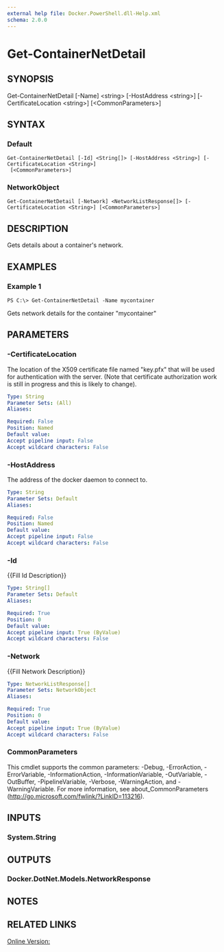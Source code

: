 ```yaml
---
external help file: Docker.PowerShell.dll-Help.xml
schema: 2.0.0
---
```


# Get-ContainerNetDetail
## SYNOPSIS
Get-ContainerNetDetail \[-Name\] \<string\> \[-HostAddress \<string\>\] \[-CertificateLocation \<string\>\] \[\<CommonParameters\>\]
## SYNTAX

### Default
```
Get-ContainerNetDetail [-Id] <String[]> [-HostAddress <String>] [-CertificateLocation <String>]
 [<CommonParameters>]
```

### NetworkObject
```
Get-ContainerNetDetail [-Network] <NetworkListResponse[]> [-CertificateLocation <String>] [<CommonParameters>]
```

## DESCRIPTION
Gets details about a container's network.
## EXAMPLES

### Example 1
```
PS C:\> Get-ContainerNetDetail -Name mycontainer
```

Gets network details for the container "mycontainer"
## PARAMETERS

### -CertificateLocation
The location of the X509 certificate file named "key.pfx" that will be used for authentication with the server.  (Note that certificate authorization work is still in progress and this is likely to change).





```yaml
Type: String
Parameter Sets: (All)
Aliases: 

Required: False
Position: Named
Default value: 
Accept pipeline input: False
Accept wildcard characters: False
```

### -HostAddress
The address of the docker daemon to connect to.





```yaml
Type: String
Parameter Sets: Default
Aliases: 

Required: False
Position: Named
Default value: 
Accept pipeline input: False
Accept wildcard characters: False
```

### -Id
{{Fill Id Description}}

```yaml
Type: String[]
Parameter Sets: Default
Aliases: 

Required: True
Position: 0
Default value: 
Accept pipeline input: True (ByValue)
Accept wildcard characters: False
```

### -Network
{{Fill Network Description}}

```yaml
Type: NetworkListResponse[]
Parameter Sets: NetworkObject
Aliases: 

Required: True
Position: 0
Default value: 
Accept pipeline input: True (ByValue)
Accept wildcard characters: False
```

### CommonParameters
This cmdlet supports the common parameters: -Debug, -ErrorAction, -ErrorVariable, -InformationAction, -InformationVariable, -OutVariable, -OutBuffer, -PipelineVariable, -Verbose, -WarningAction, and -WarningVariable. For more information, see about_CommonParameters (http://go.microsoft.com/fwlink/?LinkID=113216).
## INPUTS

### System.String

## OUTPUTS

### Docker.DotNet.Models.NetworkResponse

## NOTES

## RELATED LINKS

[Online Version:]()






